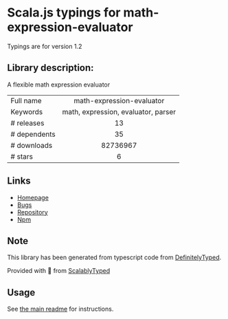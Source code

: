 
# Scala.js typings for math-expression-evaluator

Typings are for version 1.2

## Library description:
A flexible math expression evaluator

|                    |                 |
| ------------------ | :-------------: |
| Full name          | math-expression-evaluator |
| Keywords           | math, expression, evaluator, parser |
| # releases         | 13 |
| # dependents       | 35 |
| # downloads        | 82736967 |
| # stars            | 6 |

## Links
- [Homepage](https://github.com/redhivesoftware/math-expression-evaluator#readme)
- [Bugs](https://github.com/redhivesoftware/math-expression-evaluator/issues)
- [Repository](https://github.com/redhivesoftware/math-expression-evaluator)
- [Npm](https://www.npmjs.com/package/math-expression-evaluator)
    


## Note
This library has been generated from typescript code from [DefinitelyTyped](https://definitelytyped.org).

Provided with :purple_heart: from [ScalablyTyped](https://github.com/oyvindberg/ScalablyTyped)

## Usage
See [the main readme](../../readme.md) for instructions.


